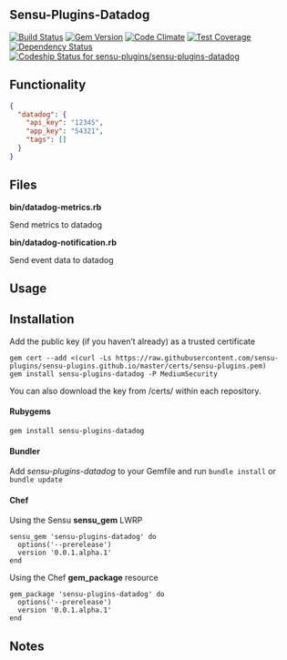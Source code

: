 ## Sensu-Plugins-Datadog

[![Build Status](https://travis-ci.org/sensu-plugins/sensu-plugins-datadog.svg?branch=master)](https://travis-ci.org/sensu-plugins/sensu-plugins-datadog)
[![Gem Version](https://badge.fury.io/rb/sensu-plugins-datadog.svg)](http://badge.fury.io/rb/sensu-plugins-datadog)
[![Code Climate](https://codeclimate.com/github/sensu-plugins/sensu-plugins-datadog/badges/gpa.svg)](https://codeclimate.com/github/sensu-plugins/sensu-plugins-datadog)
[![Test Coverage](https://codeclimate.com/github/sensu-plugins/sensu-plugins-datadog/badges/coverage.svg)](https://codeclimate.com/github/sensu-plugins/sensu-plugins-datadog)
[![Dependency Status](https://gemnasium.com/sensu-plugins/sensu-plugins-datadog.svg)](https://gemnasium.com/sensu-plugins/sensu-plugins-datadog)
[ ![Codeship Status for sensu-plugins/sensu-plugins-datadog](https://codeship.com/projects/5e9844c0-b191-0132-e195-32bd639983ea/status?branch=master)](https://codeship.com/projects/69880)

## Functionality
```json
{
  "datadog": {
    "api_key": "12345",
    "app_key": "54321",
    "tags": []
  }
}
```
## Files

**bin/datadog-metrics.rb**

Send metrics to datadog

**bin/datadog-notification.rb**

Send event data to datadog

## Usage

## Installation

Add the public key (if you haven’t already) as a trusted certificate

```
gem cert --add <(curl -Ls https://raw.githubusercontent.com/sensu-plugins/sensu-plugins.github.io/master/certs/sensu-plugins.pem)
gem install sensu-plugins-datadog -P MediumSecurity
```

You can also download the key from /certs/ within each repository.

#### Rubygems

`gem install sensu-plugins-datadog`

#### Bundler

Add *sensu-plugins-datadog* to your Gemfile and run `bundle install` or `bundle update`

#### Chef

Using the Sensu **sensu_gem** LWRP
```
sensu_gem 'sensu-plugins-datadog' do
  options('--prerelease')
  version '0.0.1.alpha.1'
end
```

Using the Chef **gem_package** resource
```
gem_package 'sensu-plugins-datadog' do
  options('--prerelease')
  version '0.0.1.alpha.1'
end
```

## Notes
